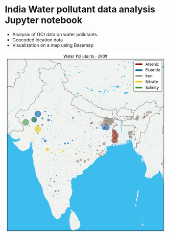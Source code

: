 # India Water pollutant data analysis Jupyter notebook

- Analysis of GOI data on water pollutants.
- Geocoded location data
- Visualization on a map using Basemap

![Water Pollutants in India - Data Visualization](https://github.com/vinayshanbhag/coordinates/raw/master/india-water-pollution-anim.gif)
